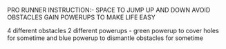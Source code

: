PRO RUNNER
INSTRUCTION:-
SPACE TO JUMP UP AND DOWN 
AVOID OBSTACLES
GAIN POWERUPS TO MAKE LIFE EASY

4 different obstacles
2 different powerups - green powerup to cover holes for sometime and blue powerup to dismantle obstacles for sometime
